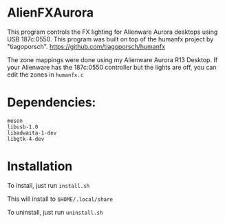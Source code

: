 # AlienFXAurora

This program controls the FX lighting for Alienware Aurora desktops using USB 187c:0550. This program was built on top of the humanfx project by "tiagoporsch".
https://github.com/tiagoporsch/humanfx

The zone mappings were done using my Alienware Aurora R13 Desktop. If your Alienware has the 187c:0550 controller but the lights are off, you can edit the zones in ```humanfx.c```
# Dependencies:
```
meson
libusb-1.0
libadwaita-1-dev 
libgtk-4-dev
```
# Installation
To install, just run 
```install.sh``` 

This will install to ```$HOME/.local/share```

To uninstall, just run ```uninstall.sh```